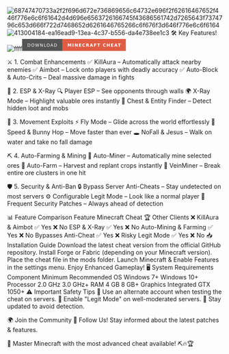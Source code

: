 ![68747470733a2f2f696d672e736869656c64732e696f2f62616467652f446f776e6c6f61642d4d696e6563726166745f43686561742d7265643f7374796c653d666f722d7468652d6261646765266c6f676f3d646f776e6c6f6164](https://github.com/user-attachments/assets/9b66bc11-6177-4c68-96e9-b86613873f0c)
![413004184-ea16ead9-13ea-4c37-b556-da4e738ee1c3](https://github.com/user-attachments/assets/0743d919-baa7-45b8-a3a3-30d70b2e26ef)
🛠️ Key Features!
![ffff](https://github.com/user-attachments/assets/d4360b23-fba2-49fa-b7c8-016ecf85ef66)<svg xmlns="http://www.w3.org/2000/svg" width="242.75" height="28" role="img" aria-label="DOWNLOAD: MINECRAFT CHEAT">"><rect width="94" height="28" fill="#555"/><rect x="94" width="148.75" height="28" fill="#e05d44"/></g><g fill="#fff" text-anchor="middle" font-family="Verdana,Geneva,DejaVu Sans,sans-serif" text-rendering="geometricPrecision" font-size="100"><text transform="scale(.1)" x="470" y="175" textLength="700" fill="#fff">DOWNLOAD</text><text transform="scale(.1)" x="1683.75" y="175" textLength="1247.5" fill="#fff" font-weight="bold">MINECRAFT CHEAT</text></g></svg>

⚔ 1. Combat Enhancements
✅ KillAura – Automatically attack nearby enemies
✅ Aimbot – Lock onto players with deadly accuracy
✅ Auto-Block & Auto-Crits – Deal massive damage in fights

👀 2. ESP & X-Ray
🔍 Player ESP – See opponents through walls
🌍 X-Ray Mode – Highlight valuable ores instantly
🎯 Chest & Entity Finder – Detect hidden loot and mobs

🏃 3. Movement Exploits
⚡ Fly Mode – Glide across the world effortlessly
🏃 Speed & Bunny Hop – Move faster than ever
🕳 NoFall & Jesus – Walk on water and take no fall damage

⛏ 4. Auto-Farming & Mining
🔄 Auto-Miner – Automatically mine selected ores
🌾 Auto-Farm – Harvest and replant crops instantly
💎 VeinMiner – Break entire ore clusters in one hit

🛡 5. Security & Anti-Ban
🔒 Bypass Server Anti-Cheats – Stay undetected on most servers
⚙ Configurable Legit Mode – Look like a normal player
📅 Frequent Security Patches – Always ahead of detection

📊 Feature Comparison
Feature	Minecraft Cheat 🏆	Other Clients ❌
KillAura & Aimbot	✅ Yes	❌ No
ESP & X-Ray	✅ Yes	❌ No
Auto-Mining & Farming	✅ Yes	❌ No
Bypasses Anti-Cheat	✅ Yes	❌ Risky
Legit Mode	✅ Yes	❌ No
📥 Installation Guide
Download the latest cheat version from the official GitHub repository.
Install Forge or Fabric (depending on your Minecraft version).
Place the cheat file in the mods folder.
Launch Minecraft & Enable Features in the settings menu.
Enjoy Enhanced Gameplay!
🖥 System Requirements
Component	Minimum	Recommended
OS	Windows 7+	Windows 10+
Processor	2.0 GHz	3.0 GHz+
RAM	4 GB	8 GB+
Graphics	Integrated	GTX 1050+
⚠️ Important Safety Tips
🔹 Use an alternate account when testing the cheat on servers.
🔹 Enable "Legit Mode" on well-moderated servers.
🔹 Stay updated to avoid detection.

🌍 Join the Community
📢 Follow Us! Stay informed about the latest patches & features.

🚀 Master Minecraft with the most advanced cheat available! ⛏🔥🏆
